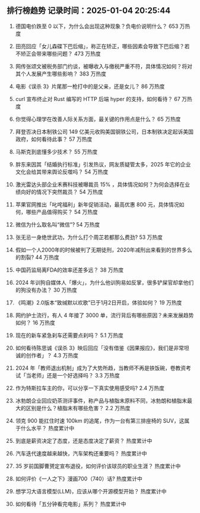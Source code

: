 
## 排行榜趋势 记录时间：2025-01-04 20:25:44
  
  1. 德国电价跌至 0 以下，为什么会出现这种现象？负电价说明什么？ 653 万热度
    
  2. 田亮回应「女儿森碟下巴后缩」，称正在矫正，哪些因素会导致下巴后缩？若不矫正会带来哪些问题？ 473 万热度
    
  3. 网传张颂文被税务部门约谈，被曝收入与缴税严重不符，具体情况如何？将对其个人发展产生哪些影响？ 383 万热度
    
  4. 电影《误杀 3》片尾那一枪打中的是父亲，还是女儿？ 86 万热度
    
  5. curl 宣布终止对 Rust 编写的 HTTP 后端 hyper 的支持，如何看待？ 67 万热度
    
  6. 你觉得心理学在改善人际关系方面，最关键的作用点是什么？ 65 万热度
    
  7. 拜登否决日本制铁公司 149 亿美元收购美国钢铁公司，日本制铁决定起诉美国政府，如何看待此事？ 57 万热度
    
  8. 马斯克到底懂多少技术？ 55 万热度
    
  9. 胖东来因其「结婚执行标准」引发热议，网友质疑管太多，2025 年它的企业文化会给其带来舆论反噬吗？ 54 万热度
    
  10. 激光雷达头部企业禾赛科技被曝裁员 15% ，具体情况如何？为何会选择在业绩向好的情况下突然裁员？ 54 万热度
    
  11. 苹果官网推出「叱咤福利」新年促销活动，最高优惠 800 元，具体情况如何，哪些产品值得购买？ 54 万热度
    
  12. 微信为什么取名叫“微信”? 54 万热度
    
  13. 张无忌一身绝世武功，为什么打个周芷若都那么费劲? 53 万热度
    
  14. 假如一个人2000年的时候被判了无期徒刑，2020年减刑出来看到的世界多么的割裂? 44 万热度
    
  15. 中国药监局离FDA的效率还差多远？ 38 万热度
    
  16. 2024 年训狗自媒体人「爆火」，为什么他训狗易如反掌，很多铲屎官却拿他们的狗没有办法？ 30 万热度
    
  17. 《鸣潮》2.0版本“致缄默以欢歌”已于1月2日开启，体验如何？ 19 万热度
    
  18. 网约护士流行，有人 4 年接了 3000 单，流行背后有哪些原因？未来发展趋势如何？ 16 万热度
    
  19. 现在的新车紧急刹车还需要点刹吗？ 5.1 万热度
    
  20. 如何看待陈思诚《误杀 3》映后回应「没有借鉴《因果报应》，我们是非常坦诚的创作者」？ 4.3 万热度
    
  21. 2024 年「教师退出机制」成为了大势所趋，当教师不再是铁饭碗，卷教资考试「当老师」还是一个好选择吗？ 3.3 万热度
    
  22. 作为特斯拉车主的你，可以分享一下真实使用感受吗? 2.4 万热度
    
  23. 冰勃朗企业回应奶茶测评事件，称产品与植脂末原料不同，冰勃朗和植脂末最大的区别是什么？植脂末有哪些危害？ 2.2 万热度
    
  24. 领克 900 能扛住时速 100km 的追尾，作为一台有第三排座椅的 SUV，这属于什么水平？ 热度累计中
    
  25. 到底是薪资决定了态度，还是态度决定了薪资？ 热度累计中
    
  26. 汽车迭代速度越来越快，汽车架构还重要吗？ 热度累计中
    
  27. 35 岁前国脚曹赟定宣布退役，如何评价该球员的职业生涯？ 热度累计中
    
  28. 如何评价《一人之下》漫画700（740）话? 热度累计中
    
  29. 想学习大语言模型(LLM)，应该从哪个开源模型开始？ 热度累计中
    
  30. 如何看待「五分钟看完电影」系列？ 热度累计中
    